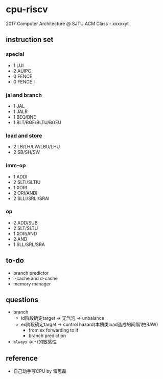 # cpu-riscv

2017 Computer Architecture @ SJTU ACM Class - xxxxxyt

## instruction set

### special

- 1 LUI
- 2 AUIPC
- 0 FENCE
- 0 FENCE.I

### jal and branch

- 1 JAL
- 1 JALR
- 1 BEQ/BNE
- 1 BLT/BGE/BLTU/BGEU

### load and store

- 2 LB/LH/LW/LBU/LHU
- 2 SB/SH/SW

### imm-op

- 1 ADDI
- 2 SLTI/SLTIU
- 1 XORI
- 2 ORI/ANDI
- 2 SLLI/SRLI/SRAI

### op

- 2 ADD/SUB
- 2 SLT/SLTU
- 1 XOR/AND
- 2 AND
- 1 SLL/SRL/SRA

## to-do

- branch predictor
- i-cache and d-cache
- memory manager

## questions

- branch
  - id阶段确定target → 无气泡 → unbalance
  - ex阶段确定target → control hazard(本质类load造成的间隔1拍RAW)
    - from ex forwarding to if
    - branch prediction
- `always @(*)`的敏感性

## reference

- 自己动手写CPU by 雷思磊